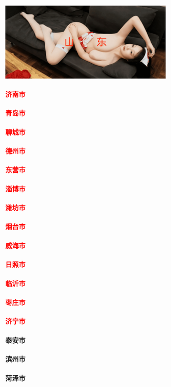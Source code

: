 ![Flowchart](images/sds.png ':class=banner-image')

## <span style="color:red;">济南市</span>

## <span style="color:red;">青岛市</span>

## <span style="color:red;">聊城市</span>

## <span style="color:red;">德州市</span>

## <span style="color:red;">东营市</span>

## <span style="color:red;">淄博市</span>

## <span style="color:red;">潍坊市</span>

## <span style="color:red;">烟台市</span>

## <span style="color:red;">威海市</span>

## <span style="color:red;">日照市</span>

## <span style="color:red;">临沂市</span>

## <span style="color:red;">枣庄市</span>

## <span style="color:red;">济宁市</span>

## 泰安市

## 滨州市

## 菏泽市

